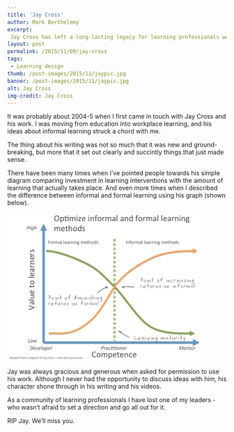```yaml
---
title: 'Jay Cross'
author: Mark Berthelemy
excerpt:
 Jay Cross has left a long-lasting legacy for learning professionals worldwide.
layout: post
permalink: /2015/11/09/jay-cross
tags:
 - Learning design
thumb: /post-images/2015/11/jaypic.jpg
banner: /post-images/2015/11/jaypic.jpg
alt: Jay Cross
img-credit: Jay Cross
---
```

It was probably about 2004-5 when I first came in touch with Jay Cross and his work. I was moving from education into workplace learning, and his ideas about informal learning struck a chord with me.

The thing about his writing was not so much that it was new and ground-breaking, but more that it set out clearly and succintly things that just made sense.

There have been many times when I&rsquo;ve pointed people towards his simple diagram comparing investment in learning interventions with the amount of learning that actually takes place. And even more times when I described the difference between informal and formal learning using his graph (shown below).

<img class="aligncenter" src="/post-images/2015/11/jay_cross_graph.jpg" alt="Graph comparing informal and formal learning" />

Jay was always gracious and generous when asked for permission to use his work. Although I never had the opportunity to discuss ideas with him, his character shone through in his writing and his videos.

As a community of learning professionals I have lost one of my leaders - who wasn&rsquo;t afraid to set a direction and go all out for it.

RIP Jay. We&rsquo;ll miss you.
